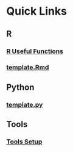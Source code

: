 # Quick Links

## R

### [R Useful Functions](https://github.com/roscoelai/gen-ref/blob/master/R-Useful-Functions.md)

### [template.Rmd](https://raw.githubusercontent.com/roscoelai/reference/master/src/template.Rmd)

## Python

### [template.py](https://raw.githubusercontent.com/roscoelai/reference/master/src/template.py)

## Tools

### [Tools Setup](https://github.com/roscoelai/gen-ref/blob/master/Tools-Setup.md)
